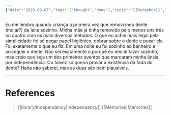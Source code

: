 ```yaml
---
{"date":"2023-09-07","tags":["thought","done"],"topic":"[[Metaphor]]","publish":true,"PassFrontmatter":true}
---
```


Eu me lembro quando criança a primeira vez que removi meu dente (molar?) de leite sozinho. Minha mãe já tinha removido pelo menos uns três ou quatro com os mais diversos métodos. O que eu achei mais legal pela simplicidade foi só pegar papel higiênico, dobrar sobre o dente e puxar ele. Foi exatamente o que eu fiz. Em uma noite eu fui sozinho ao banheiro e arranquei o dente. Não sei exatamente o porquê eu decidi fazer sozinho, mas creio que seja um dos primeiros eventos que marcaram minha ânsia por independência. Ou talvez só queria provar a existência da fada do dente? Haha não saberei, mas as duas são bem plausíveis. 

---
# References
>[[library/Independency\|Independency]]
>[[Memories\|Memories]]